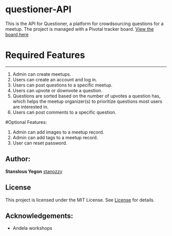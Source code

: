 # questioner-API
This is the API for Questioner, a platform for crowdsourcing questions for a meetup. 
The project is managed with a Pivotal tracker board. [View the board here](https://www.pivotaltracker.com/n/projects/2235257)
# Required Features
-----------------------
1. Admin can create meetups.
2. Users can create an account and log in.
3. Users can post questions to a specific meetup.
4. Users can upvote or downvote a question.
5. Questions are sorted based on the number of upvotes a question has, which helps the
meetup organizer(s) to prioritize questions most users are interested in.
6. Users can post comments to a specific question.

#Optional Features:
1. Admin can add images to a meetup record.
2. Admin can add tags to a meetup record.
3. User can reset password.




Author:
---------------
**Stanslous Yegon**  [stanozzy](https://github.com/stanozzy)

License
-----------
This project is licensed under the MIT License. See [License](https://github.com/stanozzy/questioner-ui/blob/master/LICENSE) for details.


Acknowledgements:
---------------

- Andela workshops

